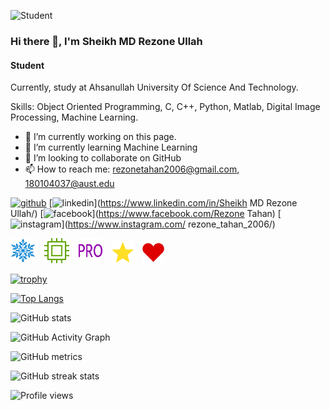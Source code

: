 ![Student](https://scontent.fdac27-1.fna.fbcdn.net/v/t39.30808-6/258778117_1334657893634925_7258717064125325450_n.jpg?_nc_cat=110&ccb=1-7&_nc_sid=e3f864&_nc_eui2=AeHAM8SiSetA-Xvd--qZsVST1aMfXqnQxYPVox9eqdDFgy2buMTTNanMwxp6YxPBY9CGXAhfBZm-9_t1d62PjqVL&_nc_ohc=-FYQcnG7cWAAX8zeivo&_nc_ht=scontent.fdac27-1.fna&oh=00_AT_P3M-JONAcL_huRcL3qbyya-oSjh9JRj7vXpR3XJb-_A&oe=6324BB0C)
### Hi there 👋, I'm Sheikh MD Rezone Ullah
#### Student


Currently, study at Ahsanullah University Of Science And Technology.


Skills: Object Oriented Programming, C, C++, Python, Matlab, Digital Image Processing, Machine Learning.

- 🔭 I’m currently working on this page. 
- 🌱 I’m currently learning Machine Learning 
- 👯 I’m looking to collaborate on GitHub 
- 📫 How to reach me: rezonetahan2006@gmail.com, 180104037@aust.edu

[<img src='https://cdn.jsdelivr.net/npm/simple-icons@3.0.1/icons/github.svg' alt='github' height='40'>](https://github.com/RezoneTahan)  [<img src='https://cdn.jsdelivr.net/npm/simple-icons@3.0.1/icons/linkedin.svg' alt='linkedin' height='40'>](https://www.linkedin.com/in/Sheikh MD Rezone Ullah/)  [<img src='https://cdn.jsdelivr.net/npm/simple-icons@3.0.1/icons/facebook.svg' alt='facebook' height='40'>](https://www.facebook.com/Rezone Tahan)  [<img src='https://cdn.jsdelivr.net/npm/simple-icons@3.0.1/icons/instagram.svg' alt='instagram' height='40'>](https://www.instagram.com/ rezone_tahan_2006/)  



<a href='https://archiveprogram.github.com/'><img src='https://raw.githubusercontent.com/acervenky/animated-github-badges/master/assets/acbadge.gif' width='40' height='40'></a> <a href='https://docs.github.com/en/developers'><img src='https://raw.githubusercontent.com/acervenky/animated-github-badges/master/assets/devbadge.gif' width='40' height='40'></a> <a href='https://github.com/pricing'><img src='https://raw.githubusercontent.com/acervenky/animated-github-badges/master/assets/pro.gif' width='40' height='40'></a> <a href='https://stars.github.com/'><img src='https://raw.githubusercontent.com/acervenky/animated-github-badges/master/assets/starbadge.gif' width='35' height='35'></a> <a href='https://docs.github.com/en/github/supporting-the-open-source-community-with-github-sponsors'><img src='https://raw.githubusercontent.com/acervenky/animated-github-badges/master/assets/sponsorbadge.gif' width='35' height='35'></a> 

[![trophy](https://github-profile-trophy.vercel.app/?username=RezoneTahan)](https://github.com/ryo-ma/github-profile-trophy)

[![Top Langs](https://github-readme-stats.vercel.app/api/top-langs/?username=RezoneTahan)](https://github.com/anuraghazra/github-readme-stats)

![GitHub stats](https://github-readme-stats.vercel.app/api?username=RezoneTahan&show_icons=true)  

![GitHub Activity Graph](https://activity-graph.herokuapp.com/graph?username=RezoneTahan)  

![GitHub metrics](https://metrics.lecoq.io/RezoneTahan)  

![GitHub streak stats](https://github-readme-streak-stats.herokuapp.com/?user=RezoneTahan)  

![Profile views](https://gpvc.arturio.dev/RezoneTahan)  
